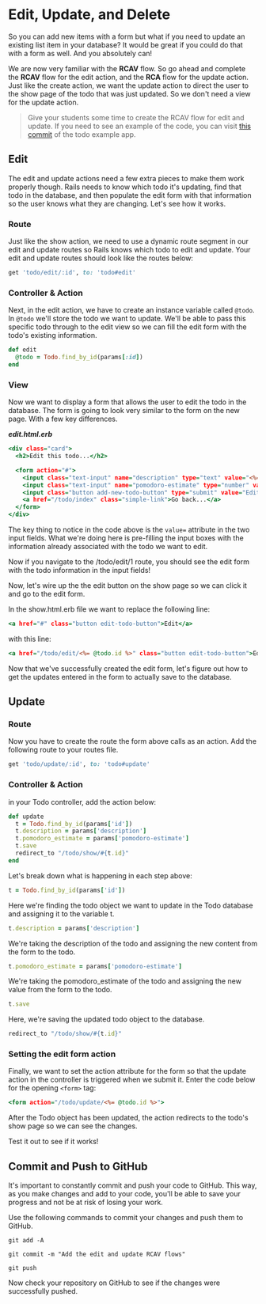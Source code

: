# Edit, Update, and Delete
So you can add new items with a form but what if you need to update an existing list item in your database? It would be great if you could do that with a form as well. And you absolutely can!

We are now very familiar with the **RCAV** flow. So go ahead and complete the **RCAV** flow for the edit action, and the **RCA** flow for the update action. Just like the create action, we want the update action to direct the user to the show page of the todo that was just updated. So we don't need a view for the update action.

>Give your students some time to create the RCAV flow for edit and update. If you need to see an example of the code, you can visit [this commit](https://github.com/CodeNowOrg/todo_app_back_end/tree/734df28ccd0649e4d98815a8b5e7c5d895b89e96 "Edit and Update RCAV Flow") of the todo example app.

## Edit
The edit and update actions need a few extra pieces to make them work properly though. Rails needs to know which todo it's updating, find that todo in the database, and then populate the edit form with that information so the user knows what they are changing. Let's see how it works.

### Route
Just like the show action, we need to use a dynamic route segment in our edit and update routes so Rails knows which todo to edit and update. Your edit and update routes should look like the routes below:
```ruby
get 'todo/edit/:id', to: 'todo#edit'
```

### Controller & Action
Next, in the edit action, we have to create an instance variable called `@todo`. In `@todo` we'll store the todo we want to update. We'll be able to pass this specific todo through to the edit view so we can fill the edit form with the todo's existing information.
```ruby
def edit
  @todo = Todo.find_by_id(params[:id])
end
```

### View
Now we want to display a form that allows the user to edit the todo in the database. The form is going to look very similar to the form on the new page. With a few key differences.

***edit.html.erb***
```html.erb
<div class="card">
  <h2>Edit this todo...</h2>

  <form action="#">
    <input class="text-input" name="description" type="text" value="<%= @todo.description %>">
    <input class="text-input" name="pomodoro-estimate" type="number" value="<%= @todo.pomodoro_estimate %>">
    <input class="button add-new-todo-button" type="submit" value="Edit todo">
    <a href="/todo/index" class="simple-link">Go back...</a>
  </form>
</div>
```

The key thing to notice in the code above is the `value=` attribute in the two input fields. What we're doing here is pre-filling the input boxes with the information already associated with the todo we want to edit.

Now if you navigate to the /todo/edit/1 route, you should see the edit form with the todo information in the input fields!

Now, let's wire up the the edit button on the show page so we can click it and go to the edit form.

In the show.html.erb file we want to replace the following line:
```html.erb
<a href="#" class="button edit-todo-button">Edit</a>
```

with this line:
```html.erb
<a href="/todo/edit/<%= @todo.id %>" class="button edit-todo-button">Edit</a>
```

Now that we've successfully created the edit form, let's figure out how to get the updates entered in the form to actually save to the database.

## Update

### Route
Now you have to create the route the form above calls as an action. Add the following route to your routes file.
```ruby
get 'todo/update/:id', to: 'todo#update'
```

### Controller & Action
in your Todo controller, add the action below:
```ruby
def update
  t = Todo.find_by_id(params['id'])
  t.description = params['description']
  t.pomodoro_estimate = params['pomodoro-estimate']
  t.save
  redirect_to "/todo/show/#{t.id}"
end
```

Let's break down what is happening in each step above:
```ruby
t = Todo.find_by_id(params['id'])
```

Here we're finding the todo object we want to update in the Todo database and assigning it to the variable t.

```ruby
t.description = params['description']
```
We're taking the description of the todo and assigning the new content from the form to the todo.

```ruby
t.pomodoro_estimate = params['pomodoro-estimate']

```
We're taking the pomodoro_estimate of the todo and assigning the new value from the form to the todo.

```ruby
t.save
```
Here, we're saving the updated todo object to the database.

```ruby
redirect_to "/todo/show/#{t.id}"
```

### Setting the edit form action
Finally, we want to set the action attribute for the form so that the update action in the controller is triggered when we submit it. Enter the code below for the opening `<form>` tag:
```html.erb
<form action="/todo/update/<%= @todo.id %>">
```

After the Todo object has been updated, the action redirects to the todo's show page so we can see the changes.

Test it out to see if it works!

## Commit and Push to GitHub
It's important to constantly commit and push your code to GitHub. This way, as you make changes and add to your code, you'll be able to save your progress and not be at risk of losing your work.

Use the following commands to commit your changes and push them to GitHub.

```shell
git add -A
```

```shell
git commit -m "Add the edit and update RCAV flows"
```

```shell
git push
```

Now check your repository on GitHub to see if the changes were successfully pushed.
